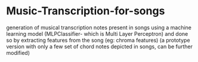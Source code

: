 # Music-Transcription-for-songs
generation of musical transcription notes present in songs using a machine learning model (MLPClassifier- which is Multi Layer Perceptron) and done so by extracting features from the song (eg: chroma features) 
(a prototype version with only a few set of chord notes depicted in songs, can be further modified)
